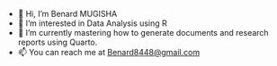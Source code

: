 - 👋 Hi, I’m Benard MUGISHA
- 👀 I’m interested in Data Analysis using R
- 🌱 I’m currently mastering how to generate documents and research reports using Quarto. 
- 📫 You can reach me at Benard8448@gmail.com
